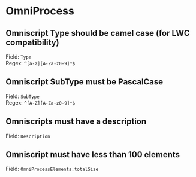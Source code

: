 # OmniProcess
## Omniscript Type should be camel case (for LWC compatibility)
Field: `Type`   
Regex: `^[a-z][A-Za-z0-9]*$`    



## Omniscript SubType must be PascalCase
Field: `SubType`   
Regex: `^[A-Z][A-Za-z0-9]*$`    



## Omniscripts must have a description
Field: `Description`   



## Omniscript must have less than 100 elements
Field: `OmniProcessElements.totalSize`   


